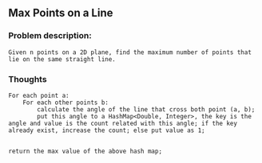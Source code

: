 ## Max Points on a Line

### Problem description: 
    Given n points on a 2D plane, find the maximum number of points that lie on the same straight line.
    
### Thoughts

    For each point a:
        For each other points b:
            calculate the angle of the line that cross both point (a, b);
            put this angle to a HashMap<Double, Integer>, the key is the angle and value is the count related with this angle; if the key already exist, increase the count; else put value as 1;
            
            
    return the max value of the above hash map;
